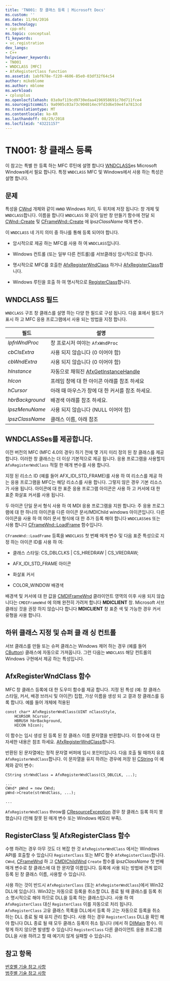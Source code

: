 ```yaml
---
title: 'TN001: 창 클래스 등록 | Microsoft Docs'
ms.custom: ''
ms.date: 11/04/2016
ms.technology:
- cpp-mfc
ms.topic: conceptual
f1_keywords:
- vc.registration
dev_langs:
- C++
helpviewer_keywords:
- TN001
- WNDCLASS [MFC]
- AfxRegisterClass function
ms.assetid: 1abf678e-f220-4606-85e0-03df32f64c54
author: mikeblome
ms.author: mblome
ms.workload:
- cplusplus
ms.openlocfilehash: 03a9af119cd9730edaa4196958691c70d711fce4
ms.sourcegitcommit: 9a0905c03a73c904014ec9fd3d6e59e4fa7813cd
ms.translationtype: MT
ms.contentlocale: ko-KR
ms.lasthandoff: 08/29/2018
ms.locfileid: "43221157"
---
```

# <a name="tn001-window-class-registration"></a>TN001: 창 클래스 등록
이 참고는 특별 한 등록 하는 MFC 루틴에 설명 합니다 [WNDCLASS](https://msdn.microsoft.com/library/windows/desktop/ms633576)es Microsoft Windows에서 필요 합니다. 특정 `WNDCLASS` MFC 및 Windows에서 사용 하는 특성은 설명 합니다.  
  
## <a name="the-problem"></a>문제  
 특성을 [CWnd](../mfc/reference/cwnd-class.md) 개체와 같이 `HWND` Windows 처리, 두 위치에 저장 됩니다: 창 개체 및 `WNDCLASS`합니다. 이름을 합니다 `WNDCLASS` 와 같이 일반 창 만들기 함수에 전달 되 [CWnd::Create](../mfc/reference/cwnd-class.md#create) 및 [CFrameWnd::Create](../mfc/reference/cframewnd-class.md#create) 에 *lpszClassName* 매개 변수.  
  
 이 `WNDCLASS` 네 가지 의미 중 하나를 통해 등록 되어야 합니다.  
  
-   암시적으로 제공 하는 MFC를 사용 하 여 `WNDCLASS`입니다.  
  
-   Windows 컨트롤 (또는 일부 다른 컨트롤)를 서브클래싱 암시적으로 합니다.  
  
-   명시적으로 MFC를 호출한 [AfxRegisterWndClass](../mfc/reference/application-information-and-management.md#afxregisterwndclass) 하거나 [AfxRegisterClass](../mfc/reference/application-information-and-management.md#afxregisterclass)합니다.  
  
-   Windows 루틴을 호출 하 여 명시적으로 [RegisterClass](https://msdn.microsoft.com/library/windows/desktop/ms633586)합니다.  
  
## <a name="wndclass-fields"></a>WNDCLASS 필드  
 `WNDCLASS` 구조 창 클래스를 설명 하는 다양 한 필드로 구성 됩니다. 다음 표에서 필드가 표시 하 고 MFC 응용 프로그램에서 사용 되는 방법을 지정 합니다.  
  
|필드|설명|  
|-----------|-----------------|  
|*lpfnWndProc*|창 프로시저 여야는 `AfxWndProc`|  
|*cbClsExtra*|사용 되지 않습니다 (0 이어야 함)|  
|*cbWndExtra*|사용 되지 않습니다 (0 이어야 함)|  
|*hInstance*|자동으로 채워진 [AfxGetInstanceHandle](../mfc/reference/application-information-and-management.md#afxgetinstancehandle)|  
|*hIcon*|프레임 창에 대 한 아이콘 아래를 참조 하세요|  
|*hCursor*|아래 때 마우스가 창에 대 한 커서를 참조 하세요.|  
|*hbrBackground*|배경색 아래를 참조 하세요.|  
|*lpszMenuName*|사용 되지 않습니다 (NULL 이어야 함)|  
|*lpszClassName*|클래스 이름, 아래 참조|  
  
## <a name="provided-wndclasses"></a>WNDCLASSes를 제공합니다.  
 이전 버전의 MFC (MFC 4.0의 경우) 하기 전에 몇 가지 미리 정의 된 창 클래스를 제공 합니다. 이러한 창 클래스는 더 이상 기본적으로 제공 됩니다. 응용 프로그램을 사용할지 `AfxRegisterWndClass` 적절 한 매개 변수를 사용 합니다.  
  
 지정 된 리소스 ID (예를 들어 AFX_IDI_STD_FRAME)를 사용 하 여 리소스를 제공 하는 응용 프로그램을 MFC는 해당 리소스를 사용 합니다. 그렇지 않은 경우 기본 리소스가 사용 됩니다. 아이콘에 대 한 표준 응용 프로그램 아이콘은 사용 하 고 커서에 대 한 표준 화살표 커서를 사용 됩니다.  
  
 두 아이콘 단일 문서 형식 사용 하 여 MDI 응용 프로그램을 지원 합니다: 주 응용 프로그램에 대 한 하나의 아이콘을 다른 아이콘 문서/MDIChild windows 아이콘입니다. 다른 아이콘을 사용 하 여 여러 문서 형식에 대 한 추가 등록 해야 합니다 `WNDCLASS`es 또는 사용 합니다 [CFrameWnd::LoadFrame](../mfc/reference/cframewnd-class.md#loadframe) 함수입니다.  
  
 `CFrameWnd::LoadFrame` 등록을 `WNDCLASS` 첫 번째 매개 변수 및 다음 표준 특성으로 지정 하는 아이콘 ID를 사용 하 여:  
  
-   클래스 스타일: CS_DBLCLKS &#124; CS_HREDRAW &#124; CS_VREDRAW;  
  
-   AFX_IDI_STD_FRAME 아이콘  
  
-   화살표 커서  
  
-   COLOR_WINDOW 배경색  
  
 배경색 및 커서에 대 한 값을 [CMDIFrameWnd](../mfc/reference/cmdiframewnd-class.md) 클라이언트 영역의 이후 사용 되지 않습니다는 `CMDIFrameWnd` 에 의해 완전히 가려져 합니다 **MDICLIENT** 창. Microsoft 서브클래싱 것을 권장 하지 않습니다 합니다 **MDICLIENT** 창 표준 색 및 가능한 경우 커서 유형을 사용 합니다.  
  
## <a name="subclassing-and-superclassing-controls"></a>하위 클래스 지정 및 슈퍼 클 래 싱 컨트롤  
 서브 클래스를 만들 또는 슈퍼 클래스는 Windows 제어 하는 경우 (예를 들어 [CButton](../mfc/reference/cbutton-class.md)) 클래스에 자동으로 가져옵니다. 그런 다음는 `WNDCLASS` 해당 컨트롤의 Windows 구현에서 제공 하는 특성입니다.  
  
## <a name="the-afxregisterwndclass-function"></a>AfxRegisterWndClass 함수  
 MFC 창 클래스 등록에 대 한 도우미 함수를 제공 합니다. 지정 된 특성 (예: 창 클래스 스타일, 커서, 배경 브러시 및 아이콘) 집합, 가상 이름을 생성 되 고 결과 창 클래스를 등록 합니다. 예를 들어 개체에 적용된  
  
```  
const char* AfxRegisterWndClass(UINT nClassStyle,
    HCURSOR hCursor,
    HBRUSH hbrBackground,
    HICON hIcon);
```  
  
 이 함수는 임시 생성 된 등록 된 창 클래스 이름 문자열을 반환합니다. 이 함수에 대 한 자세한 내용은 참조 하세요. [AfxRegisterWndClass](../mfc/reference/application-information-and-management.md#afxregisterwndclass)합니다.  
  
 반환된 된 문자열에는 정적 문자열 버퍼에 임시 포인터입니다. 다음 호출 될 때까지 유효 `AfxRegisterWndClass`합니다. 이 문자열을 유지 하려는 경우에 저장 된 [CString](../atl-mfc-shared/using-cstring.md) 이 예제와 같이 변수:  
  
```  
CString strWndClass = AfxRegisterWndClass(CS_DBLCLK, ...);

...  
CWnd* pWnd = new CWnd;  
pWnd->Create(strWndClass, ...);

...  
```  
  
 `AfxRegisterWndClass` throw를 [CResourceException](../mfc/reference/cresourceexception-class.md) 경우 창 클래스 등록 하지 못했습니다 (인해 잘못 된 매개 변수 또는 Windows 메모리 부족).  
  
## <a name="the-registerclass-and-afxregisterclass-functions"></a>RegisterClass 및 AfxRegisterClass 함수  
 수행 하려는 경우 아무 것도 더 복잡 한 것 `AfxRegisterWndClass` 에서는 Windows API를 호출할 수 있습니다 `RegisterClass` 또는 MFC 함수 `AfxRegisterClass`합니다. `CWnd`, [CFrameWnd](../mfc/reference/cframewnd-class.md) 하 고 [CMDIChildWnd](../mfc/reference/cmdichildwnd-class.md) `Create` 함수를 *lpszClassName* 첫 번째 매개 변수로 창 클래스에 대 한 문자열 이름입니다. 등록에 사용 되는 방법에 관계 없이 등록 된 창 클래스 이름, 사용할 수 있습니다.  
  
 사용 하는 것이 반드시 `AfxRegisterClass` (또는 `AfxRegisterWndClass`)에서 Win32 DLL에 있습니다. Win32는 자동으로 등록을 취소할 DLL 종료 될 때 클래스를 등록 취소 명시적으로 해야 하므로 DLL을 등록 하는 클래스입니다. 사용 하 여 `AfxRegisterClass` 대신 `RegisterClass` 이를 자동으로 처리 됩니다. `AfxRegisterClass` 고유 클래스 목록을 DLL에서 등록 하 고는 자동으로 등록을 취소 하는 DLL 종료 될 때 유지 관리 합니다. 사용 하는 경우 `RegisterClass` DLL을 확인 해야 합니다 DLL 종료 될 때 모두 클래스 등록이 취소 됩니다 (에서 하 [DllMain](/windows/desktop/Dlls/dllmain) 함수). 이렇게 하지 않으면 발생할 수 있습니다 `RegisterClass` 다른 클라이언트 응용 프로그램 DLL을 사용 하려고 할 때 예기치 않게 실패할 수 있습니다.  
  
## <a name="see-also"></a>참고 항목  
 [번호별 기술 참고 사항](../mfc/technical-notes-by-number.md)   
 [범주별 기술 참고 사항](../mfc/technical-notes-by-category.md)


